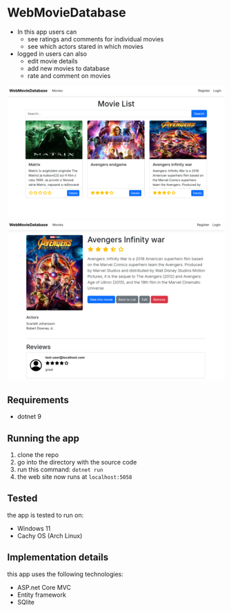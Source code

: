 # WebMovieDatabase

- In this app users can
  - see ratings and comments for individual movies
  - see which actors stared in which movies
- logged in users can also
  - edit movie details
  - add new movies to database
  - rate and comment on movies

![main page screenshot](/Screenshots/index.png)
![](/Screenshots/details.png)

## Requirements
- dotnet 9

## Running the app
1. clone the repo
2. go into the directory with the source code
3. run this command: `dotnet run`
4. the web site now runs at `localhost:5058`

## Tested
the app is tested to run on:
- Windows 11
- Cachy OS (Arch Linux)

## Implementation details
this app uses the following technologies:
- ASP.net Core MVC
- Entity framework
- SQlite
